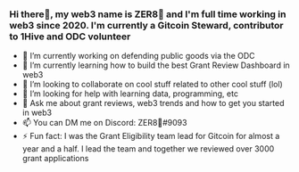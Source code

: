 ### Hi there👋, my web3 name is ZER8🧠 and I'm full time working in web3 since 2020. I'm currently a Gitcoin Steward, contributor to 1Hive and ODC volunteer

- 🔭 I’m currently working on defending public goods via the ODC
- 🌱 I’m currently learning how to build the best Grant Review Dashboard in web3
- 👯 I’m looking to collaborate on cool stuff related to other cool stuff (lol)
- 🤔 I’m looking for help with learning data, programming, etc
- 💬 Ask me about grant reviews, web3 trends and how to get you started in web3
- 📫 You can DM me on Discord: ZER8🧠#9093
- ⚡ Fun fact: I was the Grant Eligibility team lead for Gitcoin for almost a year and a half. I lead the team and together we reviewed over 3000 grant applications

